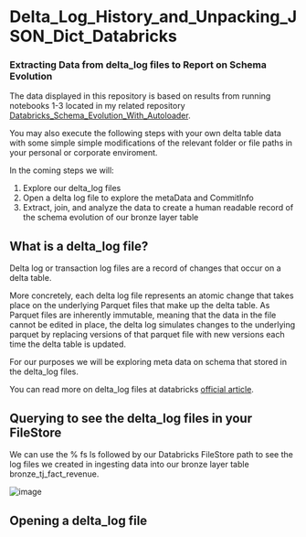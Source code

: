 # Delta_Log_History_and_Unpacking_JSON_Dict_Databricks

### Extracting Data from delta_log files to Report on Schema Evolution

The data displayed in this repository is based on results from running notebooks 1-3 located in my related repository [Databricks_Schema_Evolution_With_Autoloader](https://github.com/MattResner/Databricks_Schema_Evolution_With_Autoloader).

You may also execute the following steps with your own delta table data with some simple simple modifications of the relevant folder or file paths in your personal or corporate enviroment. 

In the coming steps we will:
1. Explore our delta_log files
2. Open a delta log file to explore the metaData and CommitInfo
3. Extract, join, and analyze the data to create a human readable record of the schema evolution of our bronze layer table

## What is a delta_log file?

Delta log or transaction log files are a record of changes that occur on a delta table. 

More concretely, each delta log file represents an atomic change that takes place on the underlying Parquet files that make up the delta table. As Parquet files are inherently immutable, meaning that the data in the file cannot be edited in place, the delta log simulates changes to the underlying parquet by replacing versions of that parquet file with new versions each time the delta table is updated. 

For our purposes we will be exploring meta data on schema that stored in the delta_log files.

You can read more on delta_log files at databricks [official article](https://www.databricks.com/blog/2019/08/21/diving-into-delta-lake-unpacking-the-transaction-log.html).


## Querying to see the delta_log files in your FileStore

We can use the % fs ls followed by our Databricks FileStore path to see the log files we created in ingesting data into our bronze layer table bronze_tj_fact_revenue. 

![image](https://github.com/user-attachments/assets/4bf4b792-b072-4721-b5df-e774122e1d27)

## Opening a delta_log file
